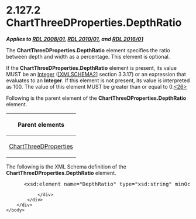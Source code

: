 <html dir="LTR" xmlns:mshelp="http://msdn.microsoft.com/mshelp" xmlns:ddue="http://ddue.schemas.microsoft.com/authoring/2003/5" xmlns:xlink="http://www.w3.org/1999/xlink" xmlns:tool="http://www.microsoft.com/tooltip">
    <head>
        <meta http-equiv="Content-Type" content="text/html; CHARSET=utf-8"></meta>
        <meta name="save" content="history"></meta>
        <title>2.127.2 ChartThreeDProperties.DepthRatio</title>
        <xml>
            <mshelp:toctitle title="2.127.2 ChartThreeDProperties.DepthRatio"></mshelp:toctitle>
            <mshelp:rltitle title="[MS-RDL]: ChartThreeDProperties.DepthRatio"></mshelp:rltitle>
            <mshelp:keyword index="A" term="a2b26146-3781-49b6-a333-bc54fb55601b"></mshelp:keyword>
            <mshelp:attr name="DCSext.ContentType" value="open specification"></mshelp:attr>
            <mshelp:attr name="AssetID" value="a2b26146-3781-49b6-a333-bc54fb55601b"></mshelp:attr>
            <mshelp:attr name="TopicType" value="kbRef"></mshelp:attr>
            <mshelp:attr name="DCSext.Title" value="[MS-RDL]: ChartThreeDProperties.DepthRatio" />
        </xml>
    </head>
    <body>
        <div id="header">
            <h1 class="heading">2.127.2 ChartThreeDProperties.DepthRatio</h1>
        </div>
        <div id="mainSection">
            <div id="mainBody">
                <div id="allHistory" class="saveHistory"></div>
                <div id="sectionSection0" class="section" name="collapseableSection">
                    

<p><b><i>Applies to </i></b><a href="1e855f94-4617-47e4-b89e-0856c6cb420f.md"><b><i>RDL 2008/01</i></b></a><b><i>,
</i></b><a href="3428e690-a348-4ec7-8a6a-8efb42d2cdee.md"><b><i>RDL 2010/01</i></b></a><b><i>,
and </i></b><a href="52ce3983-2bfc-4e72-9359-42aaf5fe4509.md"><b><i>RDL 2016/01</i></b></a></p>

<p>The <b>ChartThreeDProperties.DepthRatio</b> element
specifies the ratio between depth and width as a percentage. This element is
optional.</p>

<p>If the <b>ChartThreeDProperties.DepthRatio</b> element is
present, its value MUST be an <a href="176fbb59-c3e2-430c-b1bb-37fd15df813e.md">Integer</a> (<a href="https://go.microsoft.com/fwlink/?LinkId=90610">[XMLSCHEMA2]</a> section
3.3.17) or an expression that evaluates to an <b>Integer</b>. If this element
is not present, its value is interpreted as 100. The value of this element
MUST be greater than or equal to 0.<a id="Appendix_A_Target_26"></a><a href="1fe5fd87-2de5-4b2c-b762-5a4fd1373621.md#Appendix_A_26" aria-label="Product behavior note 26">&lt;26&gt;</a></p>

<p>Following is the parent element of the <b>ChartThreeDProperties.DepthRatio</b>
element.</p>

<table>
 <thead>
  <tr>
   <th>
   <p>Parent elements</p>
   </th>
  </tr>
 </thead>
 <tr>
  <td>
  <p><a href="ef640735-6608-4235-a283-e71f54eb352a.md">ChartThreeDProperties</a></p>
  </td>
 </tr>
</table>

<p>The following is the XML Schema definition of the <b>ChartThreeDProperties.DepthRatio</b>
element.</p>

<dl>
<dd>
<div><pre> &lt;xsd:element name=&quot;DepthRatio&quot; type=&quot;xsd:string&quot; minOccurs=&quot;0&quot; /&gt;
</pre></div>
</dd></dl>


                </div>
            </div>
        </div>
    </body>
</html>